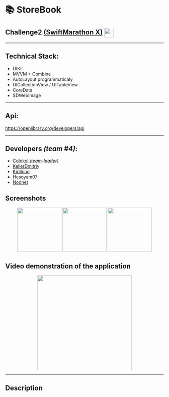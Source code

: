 # 📚 StoreBook

## Challenge2 [(SwiftMarathon X)](https://t.me/swiftmarathon) <a href="url"><img src="https://github.com/DmitryLorents/Bomba-Challenge1/blob/dmitry/readmeFix/Bomba-Challenge1/SupportingFiles/Assets.xcassets/ReadmeFiles/swiftMarathon.imageset/swift%20Marathon.jpeg" height="auto" width="30" align="center"></a>

---

## Technical Stack:

* UIKit
* MVVM + Combine
* AutoLayout programmaticaly 
* UICollectionView / UITableView
* CoreData
* SDWebImage

---

## Api:
https://openlibrary.org/developers/api

---

## Developers *(team #4)*:

* [Colokol *(team-leader)*](https://github.com/Colokol)
* [KellerDmitriy](https://github.com/KellerDmitriy)
* [Kirilloao](https://github.com/Kirilloao)
* [Hesoyam07](https://github.com/Hesoyam07)
* [Nodnet](https://github.com/Nodnet)


## Screenshots
<p align="center">
<img src="" width="140"/> <img src="g" width="140"/>  <img src="" width="140"/> 
</p>


## Video demonstration of the application

<p align="center">
  <img src="" width="300"/>
</p>


---

## Description

